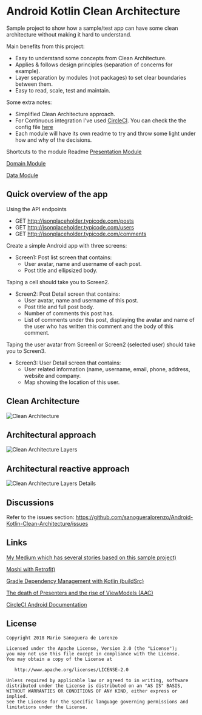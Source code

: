 Android Kotlin Clean Architecture
=

Sample project to show how a sample/test app can have some clean architecture without making it hard to understand.

Main benefits from this project:
- Easy to understand some concepts from Clean Architecture.
- Applies & follows design principles (separation of concerns for example).
- Layer separation by modules (not packages) to set clear boundaries between them.
- Easy to read, scale, test and maintain.

Some extra notes:
- Simplified Clean Architecture approach.
- For Continuous integration I've used [CircleCI](https://circleci.com/gh/sanogueralorenzo/Android-Kotlin-Clean-Architecture). You can check the the config file [here](https://github.com/sanogueralorenzo/Android-Kotlin-Clean-Architecture/blob/master/.circleci/config.yml)
- Each module will have its own readme to try and throw some light under how and why of the decisions.

Shortcuts to the module Readme
[Presentation Module](https://github.com/sanogueralorenzo/Android-Kotlin-Clean-Architecture/blob/master/presentation/README.md)

[Domain Module](https://github.com/sanogueralorenzo/Android-Kotlin-Clean-Architecture/blob/master/domain/README.md)

[Data Module](https://github.com/sanogueralorenzo/Android-Kotlin-Clean-Architecture/blob/master/data/README.md)

Quick overview of the app
-

Using the API endpoints
- GET http://jsonplaceholder.typicode.com/posts
- GET http://jsonplaceholder.typicode.com/users
- GET http://jsonplaceholder.typicode.com/comments

Create a simple Android app with three screens:
- Screen1: Post list screen that contains:
    - User avatar, name and username of each post.
    - Post title and ellipsized body.

Taping a cell should take you to Screen2.

- Screen2: Post Detail screen that contains:
    - User avatar, name and username of this post.
    - Post title and full post body.
    - Number of comments this post has.
    - List of comments under this post, displaying the avatar and name of the user who has written this comment and the body of this comment.

Taping the user avatar from Screen1 or Screen2 (selected user) should take you to Screen3.

- Screen3: User Detail screen that contains:
    - User related information (name, username, email, phone, address, website and company.
    - Map showing the location of this user.

Clean Architecture
-
![Clean Architecture](https://github.com/sanogueralorenzo/Android-Kotlin-Clean-Architecture/blob/master/sample_images/clean_architecture.png)

Architectural approach
-
![Clean Architecture Layers](https://github.com/sanogueralorenzo/Android-Kotlin-Clean-Architecture/blob/master/sample_images/clean_architecture_layers.png)

Architectural reactive approach
-
![Clean Architecture Layers Details](https://github.com/sanogueralorenzo/Android-Kotlin-Clean-Architecture/blob/master/sample_images/clean_architecture_layers_details.png)

Discussions
-

Refer to the issues section: https://github.com/sanogueralorenzo/Android-Kotlin-Clean-Architecture/issues

Links
-
[My Medium which has several stories based on this sample project)](https://medium.com/@sanogueralorenzo)

[Moshi with Retrofit)](https://proandroiddev.com/moshi-with-retrofit-in-kotlin-%EF%B8%8F-a69c2621708b)

[Gradle Dependency Management with Kotlin (buildSrc)](https://proandroiddev.com/gradle-dependency-management-with-kotlin-94eed4df9a28)

[The death of Presenters and the rise of ViewModels (AAC)](https://proandroiddev.com/the-death-of-presenters-and-the-rise-of-viewmodels-aac-f14d54b419a)

[CircleCI Android Documentation](https://circleci.com/docs/2.0/language-android/)

License
-

    Copyright 2018 Mario Sanoguera de Lorenzo

    Licensed under the Apache License, Version 2.0 (the "License");
    you may not use this file except in compliance with the License.
    You may obtain a copy of the License at

       http://www.apache.org/licenses/LICENSE-2.0

    Unless required by applicable law or agreed to in writing, software
    distributed under the License is distributed on an "AS IS" BASIS,
    WITHOUT WARRANTIES OR CONDITIONS OF ANY KIND, either express or implied.
    See the License for the specific language governing permissions and
    limitations under the License.

